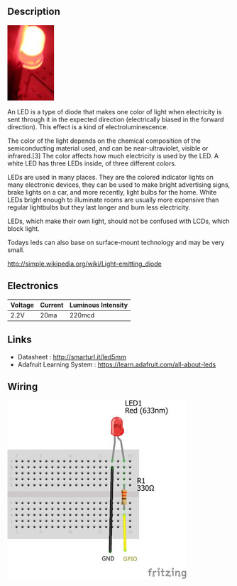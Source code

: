 Description
-----------
![Led](plugins/objects/led/md/img/object.jpg)

An LED is a type of diode that makes one color of light when electricity is sent through it in the expected direction (electrically biased in the forward direction). This effect is a kind of electroluminescence.

The color of the light depends on the chemical composition of the semiconducting material used, and can be near-ultraviolet, visible or infrared.[3] The color affects how much electricity is used by the LED. A white LED has three LEDs inside, of three different colors.

LEDs are used in many places. They are the colored indicator lights on many electronic devices, they can be used to make bright advertising signs, brake lights on a car, and more recently, light bulbs for the home. White LEDs bright enough to illuminate rooms are usually more expensive than regular lightbulbs but they last longer and burn less electricity.

LEDs, which make their own light, should not be confused with LCDs, which block light.

Todays leds can also base on surface-mount technology and may be very small.

http://simple.wikipedia.org/wiki/Light-emitting_diode


Electronics
-----------
Voltage | Current | Luminous Intensity
--------|---------|--------------------
2.2V    | 20ma    | 220mcd

Links
-----------
* Datasheet : http://smarturl.it/led5mm
* Adafruit Learning System : https://learn.adafruit.com/all-about-leds

Wiring
-----------
![Led's Wiring](plugins/objects/led/md/img/wiring.jpg)

